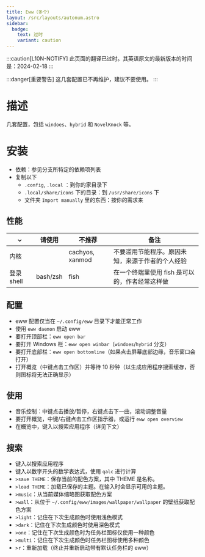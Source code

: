 ```yaml
---
title: Eww（多个）
layout: /src/layouts/autonum.astro
sidebar:
  badge:
    text: 过时
    variant: caution
---
```

:::caution[L10N-NOTIFY]
此页面的翻译已过时。其英语原文的最新版本的时间是：2024-02-18
:::

:::danger[重要警告]
这几套配置已不再维护，建议不要使用。
:::

# 描述
几套配置，包括 `windoes`、`hybrid` 和 `NovelKnock` 等。
# 安装
- 依赖：参见分支所特定的依赖项列表
- 复制以下
    - `.config`, `.local` ：到你的家目录下
    - `.local/share/icons` 下的目录：到 `/usr/share/icons` 下
    - 文件夹 `Import manually` 里的东西：按你的需求来

 ## 性能
|  ⌄  | 请使用 | 不推荐 | 备注                 |
| --- | ------ | ----------- | ------------------------- |
| 内核 |     | cachyos, xanmod | 不要滥用节能程序。原因未知，来源于作者的个人经验 |
| 登录 shell | bash/zsh | fish | 在一个终端里使用 fish 是可以的，作者经常这样做 |

 ## 配置
- eww 配置仅当在 `~/.config/eww` 目录下才能正常工作
- 使用 `eww daemon` 启动 eww
- 要打开顶部栏：`eww open bar`
- 要打开 Windows 栏：`eww open winbar`（`windoes`/`hybrid` 分支）
- 要打开底部栏：`eww open bottomline`（如果点击屏幕底部边缘，音乐窗口会打开）
- 打开概览（中键点击工作区）并等待 10 秒钟（以生成应用程序搜索缓存，否则图标将无法正确显示）
## 使用
- 音乐控制：中键点击播放/暂停，右键点击下一曲，滚动调整音量
- 要打开概览，中键/右键点击工作区指示器，或运行 `eww open overview`
- 在概览中，键入以搜索应用程序（详见下文）
## 搜索
- 键入以搜索应用程序
- 键入以数字开头的数学表达式，使用 `qalc` 进行计算
- `>save THEME`：保存当前的配色方案，其中 THEME 是名称。
- `>load THEME`：加载已保存的主题。在输入时会显示可用的主题。
- `>music`：从当前媒体缩略图获取配色方案
- `>wall`：从位于 `~/.config/eww/images/wallpaper/wallpaper` 的壁纸获取配色方案
- `>light`：记住在下次生成颜色时使用浅色模式
- `>dark`：记住在下次生成颜色时使用深色模式
- `>one`：记住在下次生成颜色时为任务栏图标仅使用一种颜色
- `>multi`：记住在下次生成颜色时任务栏图标使用多种颜色
- `>r`：重新加载（终止并重新启动带有默认任务栏的 eww）
